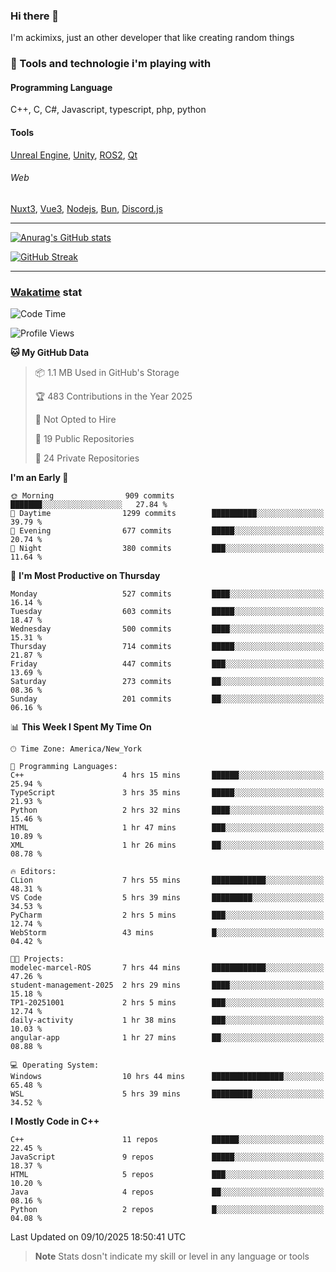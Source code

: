 ### Hi there 👋

I'm ackimixs, just an other developer that like creating random things

### 🧰 Tools and technologie i'm playing with

#### Programming Language
C++, C, C#, Javascript, typescript, php, python

#### Tools
[Unreal Engine](https://www.unrealengine.com), [Unity](https://unity.com/), [ROS2](https://ros.org/), [Qt](https://www.qt.io/)

###### Web
[Nuxt3](https://nuxt.com/), [Vue3](https://vuejs.org/), [Nodejs](https://nodejs.org), [Bun](https://bun.sh/), [Discord.js](https://discord.js.org/)

---

[![Anurag's GitHub stats](https://github-readme-stats.vercel.app/api?username=ackimixs&show_icons=true&theme=github_dark&count_private=true)](https://github.com/anuraghazra/github-readme-stats)

[![GitHub Streak](https://github-readme-streak-stats.herokuapp.com?user=Ackimixs&theme=github-dark-blue&date_format=j%20M%5B%20Y%5D&mode=weekly)](https://git.io/streak-stats)

---
 
 ### [Wakatime](https://wakatime.com/) stat

<!--START_SECTION:waka-->
![Code Time](http://img.shields.io/badge/Code%20Time-1%2C745%20hrs%2051%20mins-blue)

![Profile Views](http://img.shields.io/badge/Profile%20Views-0-blue)

**🐱 My GitHub Data** 

> 📦 1.1 MB Used in GitHub's Storage 
 > 
> 🏆 483 Contributions in the Year 2025
 > 
> 🚫 Not Opted to Hire
 > 
> 📜 19 Public Repositories 
 > 
> 🔑 24 Private Repositories 
 > 
**I'm an Early 🐤** 

```text
🌞 Morning                909 commits         ███████░░░░░░░░░░░░░░░░░░   27.84 % 
🌆 Daytime                1299 commits        ██████████░░░░░░░░░░░░░░░   39.79 % 
🌃 Evening                677 commits         █████░░░░░░░░░░░░░░░░░░░░   20.74 % 
🌙 Night                  380 commits         ███░░░░░░░░░░░░░░░░░░░░░░   11.64 % 
```
📅 **I'm Most Productive on Thursday** 

```text
Monday                   527 commits         ████░░░░░░░░░░░░░░░░░░░░░   16.14 % 
Tuesday                  603 commits         █████░░░░░░░░░░░░░░░░░░░░   18.47 % 
Wednesday                500 commits         ████░░░░░░░░░░░░░░░░░░░░░   15.31 % 
Thursday                 714 commits         █████░░░░░░░░░░░░░░░░░░░░   21.87 % 
Friday                   447 commits         ███░░░░░░░░░░░░░░░░░░░░░░   13.69 % 
Saturday                 273 commits         ██░░░░░░░░░░░░░░░░░░░░░░░   08.36 % 
Sunday                   201 commits         ██░░░░░░░░░░░░░░░░░░░░░░░   06.16 % 
```


📊 **This Week I Spent My Time On** 

```text
🕑︎ Time Zone: America/New_York

💬 Programming Languages: 
C++                      4 hrs 15 mins       ██████░░░░░░░░░░░░░░░░░░░   25.94 % 
TypeScript               3 hrs 35 mins       █████░░░░░░░░░░░░░░░░░░░░   21.93 % 
Python                   2 hrs 32 mins       ████░░░░░░░░░░░░░░░░░░░░░   15.46 % 
HTML                     1 hr 47 mins        ███░░░░░░░░░░░░░░░░░░░░░░   10.89 % 
XML                      1 hr 26 mins        ██░░░░░░░░░░░░░░░░░░░░░░░   08.78 % 

🔥 Editors: 
CLion                    7 hrs 55 mins       ████████████░░░░░░░░░░░░░   48.31 % 
VS Code                  5 hrs 39 mins       █████████░░░░░░░░░░░░░░░░   34.53 % 
PyCharm                  2 hrs 5 mins        ███░░░░░░░░░░░░░░░░░░░░░░   12.74 % 
WebStorm                 43 mins             █░░░░░░░░░░░░░░░░░░░░░░░░   04.42 % 

🐱‍💻 Projects: 
modelec-marcel-ROS       7 hrs 44 mins       ████████████░░░░░░░░░░░░░   47.26 % 
student-management-2025  2 hrs 29 mins       ████░░░░░░░░░░░░░░░░░░░░░   15.18 % 
TP1-20251001             2 hrs 5 mins        ███░░░░░░░░░░░░░░░░░░░░░░   12.74 % 
daily-activity           1 hr 38 mins        ███░░░░░░░░░░░░░░░░░░░░░░   10.03 % 
angular-app              1 hr 27 mins        ██░░░░░░░░░░░░░░░░░░░░░░░   08.88 % 

💻 Operating System: 
Windows                  10 hrs 44 mins      ████████████████░░░░░░░░░   65.48 % 
WSL                      5 hrs 39 mins       █████████░░░░░░░░░░░░░░░░   34.52 % 
```

**I Mostly Code in C++** 

```text
C++                      11 repos            ██████░░░░░░░░░░░░░░░░░░░   22.45 % 
JavaScript               9 repos             █████░░░░░░░░░░░░░░░░░░░░   18.37 % 
HTML                     5 repos             ███░░░░░░░░░░░░░░░░░░░░░░   10.20 % 
Java                     4 repos             ██░░░░░░░░░░░░░░░░░░░░░░░   08.16 % 
Python                   2 repos             █░░░░░░░░░░░░░░░░░░░░░░░░   04.08 % 
```




 Last Updated on 09/10/2025 18:50:41 UTC
<!--END_SECTION:waka-->

> **Note**
> Stats dosn't indicate my skill or level in any language or tools
